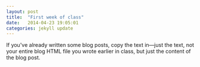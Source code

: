 ```yaml
---
layout: post
title:  "First week of class"
date:   2014-04-23 19:05:01
categories: jekyll update
---
```


If you've already written some blog posts, copy the text in—just the text, not your entire blog HTML file you wrote earlier in class, but just the content of the blog post.

